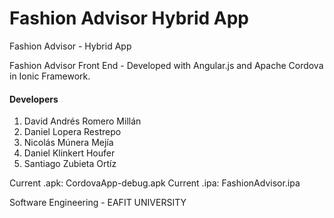 # Fashion Advisor Hybrid App
Fashion Advisor - Hybrid App

Fashion Advisor Front End - Developed with Angular.js and Apache Cordova in Ionic Framework.

#### Developers

1. David Andrés Romero Millán
2. Daniel Lopera Restrepo
3. Nicolás Múnera Mejía
4. Daniel Klinkert Houfer
5. Santiago Zubieta Ortíz

Current .apk: CordovaApp-debug.apk
Current .ipa: FashionAdvisor.ipa

Software Engineering - EAFIT UNIVERSITY
